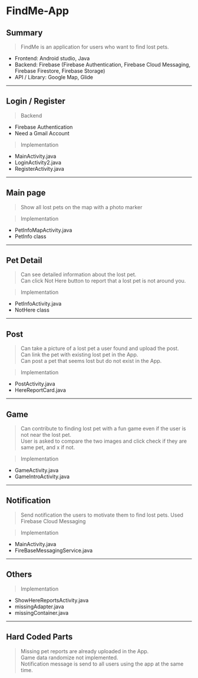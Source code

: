 # FindMe-App

## Summary
> FindMe is an application for users who want to find lost pets.
+ Frontend: Android studio, Java
+ Backend: Firebase (Firebase Authentication, Firebase Cloud Messaging, Firebase Firestore, Firebase Storage)
+ API / Library: Google Map, Glide

--------------------------------------------

## Login / Register

> Backend
  + Firebase Authentication
  + Need a Gmail Account

> Implementation
  + MainActivity.java
  + LoginActivity2.java
  + RegisterActivity.java

--------------------------------------------

## Main page

> Show all lost pets on the map with a photo marker

> Implementation
  + PetInfoMapActivity.java
  + PetInfo class

--------------------------------------------

## Pet Detail

> Can see detailed information about the lost pet.  
> Can click Not Here button to report that a lost pet is not around you.  

> Implementation
  + PetInfoActivity.java
  + NotHere class

--------------------------------------------

## Post

> Can take a picture of a lost pet a user found and upload the post.  
> Can link the pet with existing lost pet in the App.  
> Can post a pet that seems lost but do not exist in the App.  

> Implementation
  + PostActivity.java
  + HereReportCard.java

--------------------------------------------

## Game

> Can contribute to finding lost pet with a fun game even if the user is not near the lost pet.  
> User is asked to compare the two images and click check if they are same pet, and x if not.

> Implementation
  + GameActivity.java
  + GameIntroActivity.java

--------------------------------------------

## Notification

> Send notification the users to motivate them to find lost pets.
> Used Firebase Cloud Messaging

> Implementation
  + MainActivity.java
  + FireBaseMessagingService.java

--------------------------------------------

## Others

> Implementation
  + ShowHereReportsActivity.java
  + missingAdapter.java
  + missingContainer.java

--------------------------------------------

## Hard Coded Parts

> Missing pet reports are already uploaded in the App.  
> Game data randomize not implemented.  
> Notification message is send to all users using the app at the same time.  
